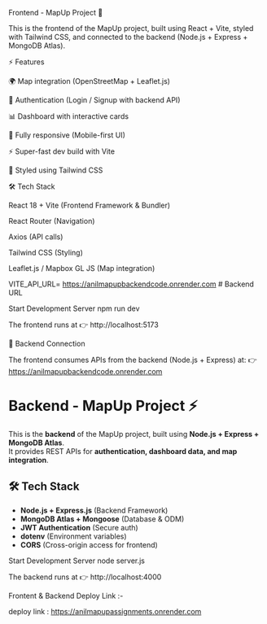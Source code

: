 Frontend - MapUp Project 🚀

This is the frontend of the MapUp project, built using React + Vite, styled with Tailwind CSS, and connected to the backend (Node.js + Express + MongoDB Atlas).

⚡ Features

🌍 Map integration (OpenStreetMap + Leaflet.js)

🔐 Authentication (Login / Signup with backend API)

📊 Dashboard with interactive cards

📱 Fully responsive (Mobile-first UI)

⚡ Super-fast dev build with Vite

🎨 Styled using Tailwind CSS

🛠️ Tech Stack

React 18 + Vite (Frontend Framework & Bundler)

React Router (Navigation)

Axios (API calls)

Tailwind CSS (Styling)

Leaflet.js / Mapbox GL JS (Map integration)


VITE_API_URL= https://anilmapupbackendcode.onrender.com  # Backend URL


Start Development Server
npm run dev

The frontend runs at 👉 http://localhost:5173

🔗 Backend Connection

The frontend consumes APIs from the backend (Node.js + Express) at: 
👉 https://anilmapupbackendcode.onrender.com


# Backend - MapUp Project ⚡

This is the **backend** of the MapUp project, built using **Node.js + Express + MongoDB Atlas**.  
It provides REST APIs for **authentication, dashboard data, and map integration**.



## 🛠️ Tech Stack

- **Node.js + Express.js** (Backend Framework)  
- **MongoDB Atlas + Mongoose** (Database & ODM)  
- **JWT Authentication** (Secure auth)  
- **dotenv** (Environment variables)  
- **CORS** (Cross-origin access for frontend)  

Start Development Server
 node server.js 
 
The backend runs at 👉 http://localhost:4000

 Frontent & Backend Deploy Link :- 

 deploy link : https://anilmapupassignments.onrender.com


 
